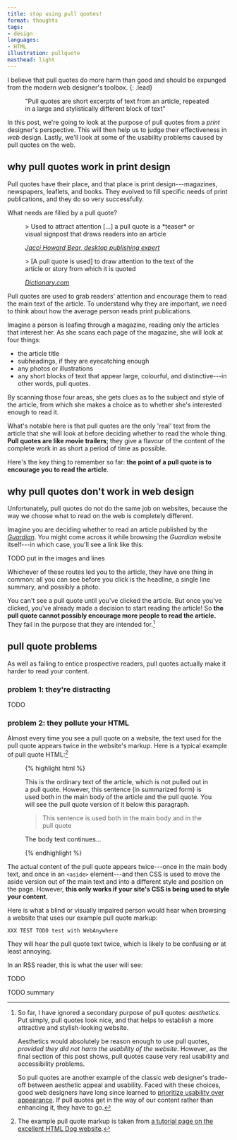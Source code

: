 ```yaml
---
title: stop using pull quotes!
format: thoughts
tags:
- design
languages:
- HTML
illustration: pullquote
masthead: light
---
```


I believe that pull quotes do more harm than good and should be expunged from the modern web designer's toolbox.
{: .lead}

<figure class="pullquote">
"Pull quotes are short excerpts of text from an article, repeated in a large and stylistically different block of text"
</figure>

In this post, we're going to look at the purpose of pull quotes from a *print* designer's perspective. This will then help us to judge their effectiveness in *web* design. Lastly, we'll look at some of the usability problems caused by pull quotes on the web.

## why pull quotes work in print design

Pull quotes have their place, and that place is print design---magazines, newspapers, leaflets, and books. They evolved to fill specific needs of print publications, and they do so very successfully.

What needs are filled by a pull quote?<!--more-->

<figure class="quote">
>   Used to attract attention [...] a pull quote is a *teaser* or visual signpost that draws readers into an article

<cite>[Jacci Howard Bear, desktop publishing expert](http://desktoppub.about.com/od/glossary/g/Pull-Quote.htm "About.com - Source for quote about pull quotes")</cite>
</figure>

<figure class="quote">
>   [A pull quote is used] to draw attention to the text of the article or story from which it is quoted

<cite>[Dictionary.com](http://dictionary.reference.com/browse/pull-quote "Source for definition of 'pull quote'")</cite>
</figure>

Pull quotes are used to grab readers' attention and encourage them to read the main text of the article. To understand why they are important, we need to think about how the average person reads print publications.

Imagine a person is leafing through a magazine, reading only the articles that interest her. As she scans each page of the magazine, she will look at four things:

- the article title
- subheadings, if they are eyecatching enough
- any photos or illustrations
- any short blocks of text that appear large, colourful, and distinctive---in other words, pull quotes.

By scanning those four areas, she gets clues as to the subject and style of the article, from which she makes a choice as to whether she's interested enough to read it.

What's notable here is that pull quotes are the only 'real' text from the article that she will look at before deciding whether to read the whole thing. **Pull quotes are like movie trailers**; they give a flavour of the content of the complete work in as short a period of time as possible.

Here's the key thing to remember so far: **the point of a pull quote is to encourage you to read the article**.

## why pull quotes don't work in web design

Unfortunately, pull quotes do not do the same job on websites, because the way we choose what to read on the web is completely different.

Imagine you are deciding whether to read an article published by the [*Guardian*](http://www.theguardian.com). You might come across it while browsing the *Guardian* website itself---in which case, you'll see a link like this:




TODO put in the images and lines

Whichever of these routes led you to the article, they have one thing in common: all you can see before you click is the headline, a single line summary, and possibly a photo.

You can't see a pull quote until you've clicked the article. But once you've clicked, you've already made a decision to start reading the article! So **the pull quote cannot possibly encourage more people to read the article.** They fail in the purpose that they are intended for.[^1]

## pull quote problems

As well as failing to entice prospective readers, pull quotes actually make it harder to read your content.

### problem 1: they're distracting

TODO

### problem 2: they pollute your HTML

Almost every time you see a pull quote on a website, the text used for the pull quote appears twice in the website's markup. Here is a typical example of pull quote HTML:[^2]

<figure class="code">
{% highlight html %}
<p>This is the ordinary text of the article, which is not pulled out in a pull quote. However, this sentence (in summarized form) is used both in the main body of the article and the pull quote. You will see the pull quote version of it below this paragraph.</p>
<aside class="pullquote">
    <blockquote>
        <p>This sentence is used both in the main body and in the pull quote</p>
    </blockquote>
</aside>
<p>The body text continues...</p>
{% endhighlight %}
</figure>

The actual content of the pull quote appears twice---once in the main body text, and once in an `<aside>` element---and then CSS is used to move the aside version out of the main text and into a different style and position on the page. However, **this only works if your site's CSS is being used to style your content**.

Here is what a blind or visually impaired person would hear when browsing a website that uses our example pull quote markup:

    XXX TEST TODO test with WebAnywhere

They will hear the pull quote text twice, which is likely to be confusing or at least annoying.

In an RSS reader, this is what the user will see:

TODO


TODO summary



[^1]: So far, I have ignored a secondary purpose of pull quotes: *aesthetics*. Put simply, pull quotes look nice, and that helps to establish a more attractive and stylish-looking website.

    Aesthetics would absolutely be reason enough to use pull quotes, *provided they did not harm the usability of the website*. However, as the final section of this post shows, pull quotes cause very real usability and accessibility problems.
    
    So pull quotes are another example of the classic web designer's trade-off between aesthetic appeal and usability. Faced with these choices, good web designers have long since learned to [prioritize usability over appearance](http://www.smashingmagazine.com/2008/08/05/7-essential-guidelines-for-functional-design/). If pull quotes get in the way of our content rather than enhancing it, they have to go.

[^2]: The example pull quote markup is taken from [a tutorial page on the excellent HTML Dog website](http://htmldog.com/techniques/pullquotes/ "Pull Quotes - HTML Dog tutorial").

<style>
.content-section .pullquote {
	float: right;
	width: 33%;
	min-width: 10em;
	margin: 0;
	padding: 15px;
	padding: 0.83333rem;
	font-size: 2em;
	line-height: 1.3;
	color: #b1784f;
	background: transparent;
}
</style>

